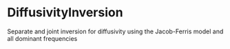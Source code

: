 # DiffusivityInversion
Separate and joint inversion for diffusivity using the Jacob-Ferris model and all dominant frequencies
